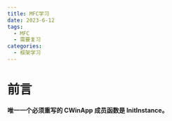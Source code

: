 ```yaml
---
title: MFC学习
date: 2023-6-12
tags:
  - MFC
  - 需要复习
categories:
  - 框架学习
---
```


# 前言



**唯一一个必须重写的 CWinApp 成员函数是 InitInstance。**



